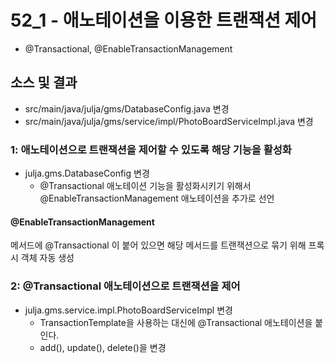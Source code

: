 # 52_1 - 애노테이션을 이용한 트랜잭션 제어

- @Transactional, @EnableTransactionManagement

## 소스 및 결과

- src/main/java/julja/gms/DatabaseConfig.java 변경
- src/main/java/julja/gms/service/impl/PhotoBoardServiceImpl.java 변경
 

### 1: 애노테이션으로 트랜잭션을 제어할 수 있도록 해당 기능을 활성화

- julja.gms.DatabaseConfig 변경
  - @Transactional 애노테이션 기능을 활성화시키기 위해서 
    @EnableTransactionManagement 애노테이션을 추가로 선언

#### @EnableTransactionManagement 

메서드에 @Transactional 이 붙어 있으면 해당 메서드를 트랜잭션으로 묶기 위해 프록시 객체 자동 생성
  
### 2: @Transactional 애노테이션으로 트랜잭션을 제어

- julja.gms.service.impl.PhotoBoardServiceImpl 변경
  - TransactionTemplate을 사용하는 대신에 @Transactional 애노테이션을 붙인다.
  - add(), update(), delete()을 변경
  

